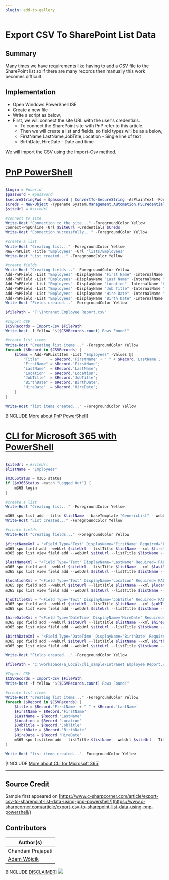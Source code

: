 ```yaml
---
plugin: add-to-gallery
---
```


# Export CSV To SharePoint List Data

## Summary

Many times we have requirements like having to add a CSV file to the SharePoint list so if there are many records then manually this work becomes difficult.

## Implementation

- Open Windows PowerShell ISE
- Create a new file
- Write a script as below,
- First, we will connect the site URL with the user's credentials.
    - To connect the SharePoint site with PnP refer to this article.
    - Then we will create a list and fields. so field types will be as a below,
    - FirstName,LastName,JobTitle,Location - Single line of text
    - BirthDate, HireDate - Date and time

We will import the CSV using the Import-Csv method.

# [PnP PowerShell](#tab/pnpps)
```powershell

$Login = #userid    
$password = #password  
$secureStringPwd = $password | ConvertTo-SecureString -AsPlainText -Force     
$Creds = New-Object -Typename System.Management.Automation.PSCredential -ArgumentList $Login, $secureStringPwd   
$siteUrl = #siteUrl  
 
#connect to site  
Write-Host "Connection to the site..." -ForegroundColor Yellow  
Connect-PnpOnline -Url $SiteUrl -Credentials $Creds       
Write-Host "Connection successfully..." -ForegroundColor Yellow  
 
#create a list  
Write-Host "Creating list..." -ForegroundColor Yellow  
New-PnPList -Title "Employees" -Url "lists/Employees"   
Write-Host "List created..." -ForegroundColor Yellow  
 
#create fields  
Write-Host "Creating fields..." -ForegroundColor Yellow  
Add-PnPField -List "Employees" -DisplayName "First Name" -InternalName "FirstName" -Type Text -AddToDefaultView  
Add-PnPField -List "Employees" -DisplayName "Last Name" -InternalName "LastName" -Type Text -AddToDefaultView  
Add-PnPField -List "Employees" -DisplayName "Location" -InternalName "Location" -Type Text -AddToDefaultView  
Add-PnPField -List "Employees" -DisplayName "Job Title" -InternalName "JobTitle" -Type Text -AddToDefaultView   
Add-PnPField -List "Employees" -DisplayName "Hire Date" -InternalName "HireDate" -Type DateTime -AddToDefaultView  
Add-PnPField -List "Employees" -DisplayName "Birth Date" -InternalName "BirthDate" -Type DateTime -AddToDefaultView  
Write-Host "Fields created..." -ForegroundColor Yellow  
  
$filePath = "F:\Intranet Employee Report.csv"  
 
#Import CSV  
$CSVRecords = Import-Csv $FilePath  
Write-host -f Yellow "$($CSVRecords.count) Rows Found!"  
 
#create list items  
Write-Host "Creating list items..." -ForegroundColor Yellow  
foreach ($Record in $CSVRecords) {  
    $items = Add-PnPListItem -List "Employees" -Values @{  
        "Title"     = $Record.'FirstName' + " " + $Record.'LastName';  
        "FirstName" = $Record.'FirstName';  
        "LastName"  = $Record.'LastName';  
        "Location"  = $Record.'Location';  
        "JobTitle"  = $Record.'JobTitle';        
        "BirthDate" = $Record.'BirthDate';  
        "HireDate"  = $Record.'HireDate';  
    }  
}  
  
Write-Host "list items created..." -ForegroundColor Yellow  

```
[!INCLUDE [More about PnP PowerShell](../../docfx/includes/MORE-PNPPS.md)]

# [CLI for Microsoft 365 with PowerShell](#tab/cli-m365-ps)
```powershell

$siteUrl = #siteUrl
$listName = "Employees"

$m365Status = m365 status
if ($m365Status -match "Logged Out") {
    m365 login
}
 
#create a list  
Write-Host "Creating list..." -ForegroundColor Yellow  

m365 spo list add --title $listName --baseTemplate "GenericList" --webUrl $siteUrl
Write-Host "List created..." -ForegroundColor Yellow  
 
#create fields  
Write-Host "Creating fields..." -ForegroundColor Yellow  

$firstNameXml = "<Field Type='Text' DisplayName='FirstName' Required='FALSE' EnforceUniqueValues='FALSE' Indexed='FALSE' ID='{6085e32a-339b-4da7-ab6d-c1e013e5ab27}' SourceID='{4f118c69-66e0-497c-96ff-d7855ce0713d}' StaticName='FirstName' Name='FirstName'></Field>"
m365 spo field add --webUrl $siteUrl --listTitle $listName --xml $firstNameXml
m365 spo list view field add --webUrl $siteUrl --listTitle $listName --viewTitle 'All Items' --fieldTitle 'FirstName'

$lastNameXml = "<Field Type='Text' DisplayName='LastName' Required='FALSE' EnforceUniqueValues='FALSE' Indexed='FALSE' ID='{1b9be491-0a09-4381-b9e2-7a980a5b8ad9}' SourceID='{4f118c69-66e0-497c-96ff-d7855ce0713d}' StaticName='LastName' Name='LastName'></Field>"
m365 spo field add --webUrl $siteUrl --listTitle $listName --xml $lastNameXml
m365 spo list view field add --webUrl $siteUrl --listTitle $listName --viewTitle 'All Items' --fieldTitle 'LastName'

$locationXml = "<Field Type='Text' DisplayName='Location' Required='FALSE' EnforceUniqueValues='FALSE' Indexed='FALSE' ID='{b801e08f-c9e1-406d-a044-237f576157be}' SourceID='{4f118c69-66e0-497c-96ff-d7855ce0713d}' StaticName='Location' Name='Location'></Field>"
m365 spo field add --webUrl $siteUrl --listTitle $listName --xml $locationXml
m365 spo list view field add --webUrl $siteUrl --listTitle $listName --viewTitle 'All Items' --fieldTitle 'Location'

$jobTitleXml = "<Field Type='Text' DisplayName='JobTitle' Required='FALSE' EnforceUniqueValues='FALSE' Indexed='FALSE' ID='{127da56f-8d7f-4f36-a461-afab9f5c6f34}' SourceID='{4f118c69-66e0-497c-96ff-d7855ce0713d}' StaticName='JobTitle' Name='JobTitle'></Field>"
m365 spo field add --webUrl $siteUrl --listTitle $listName --xml $jobTitleXml
m365 spo list view field add --webUrl $siteUrl --listTitle $listName --viewTitle 'All Items' --fieldTitle 'JobTitle'

$hireDateXml = "<Field Type='DateTime' DisplayName='HireDate' Required='FALSE' EnforceUniqueValues='FALSE' Indexed='FALSE' ID='{41351989-e693-430d-9c40-d4e19c47df08}' SourceID='{4f118c69-66e0-497c-96ff-d7855ce0713d}' StaticName='HireDate' Name='HireDate'></Field>"
m365 spo field add --webUrl $siteUrl --listTitle $listName --xml $hireDateXml
m365 spo list view field add --webUrl $siteUrl --listTitle $listName --viewTitle 'All Items' --fieldTitle 'HireDate'

$birthDateXml = "<Field Type='DateTime' DisplayName='BirthDate' Required='FALSE' EnforceUniqueValues='FALSE' Indexed='FALSE' ID='{b0541eb4-d16f-4b44-a92a-d36a2e3f88ba}' SourceID='{4f118c69-66e0-497c-96ff-d7855ce0713d}' StaticName='BirthDate' Name='BirthDate'></Field>"
m365 spo field add --webUrl $siteUrl --listTitle $listName --xml $birthDateXml
m365 spo list view field add --webUrl $siteUrl --listTitle $listName --viewTitle 'All Items' --fieldTitle 'BirthDate'
 
Write-Host "Fields created..." -ForegroundColor Yellow  
  
$filePath = "C:\workspace\a_Local\cli_sample\Intranet Employee Report.csv"  
 
#Import CSV  
$CSVRecords = Import-Csv $FilePath  
Write-host -f Yellow "$($CSVRecords.count) Rows Found!"  
 
#create list items  
Write-Host "Creating list items..." -ForegroundColor Yellow  
foreach ($Record in $CSVRecords) {  
    $title = $Record.'FirstName' + " " + $Record.'LastName'
    $FirstName = $Record.'FirstName'
    $LastName = $Record.'LastName'
    $Location = $Record.'Location'
    $JobTitle = $Record.'JobTitle'
    $BirthDate = $Record.'BirthDate'
    $HireDate = $Record.'HireDate'
    m365 spo listitem add --listTitle $listName --webUrl $siteUrl --Title $title --FirstName $FirstName --LastName $LastName --Location $Location --JobTitle $JobTitle --BirthDate $BirthDate --HireDate $HireDate
}  
  
Write-Host "list items created..." -ForegroundColor Yellow  


```
[!INCLUDE [More about CLI for Microsoft 365](../../docfx/includes/MORE-CLIM365.md)]
***

## Source Credit

Sample first appeared on [https://www.c-sharpcorner.com/article/export-csv-to-sharepoint-list-data-using-pnp-powershell/](https://www.c-sharpcorner.com/article/export-csv-to-sharepoint-list-data-using-pnp-powershell/)

## Contributors

| Author(s) |
|-----------|
| Chandani Prajapati |
| [Adam Wójcik](https://github.com/Adam-it)|

[!INCLUDE [DISCLAIMER](../../docfx/includes/DISCLAIMER.md)]
<img src="https://m365-visitor-stats.azurewebsites.net/script-samples/scripts/spo-export-data-to-sharepoint-lists" aria-hidden="true" />
